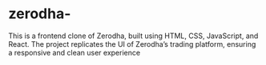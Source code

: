# zerodha-
This is a frontend clone of Zerodha, built using HTML, CSS, JavaScript, and React. The project replicates the UI of Zerodha’s trading platform, ensuring a responsive and clean user experience
